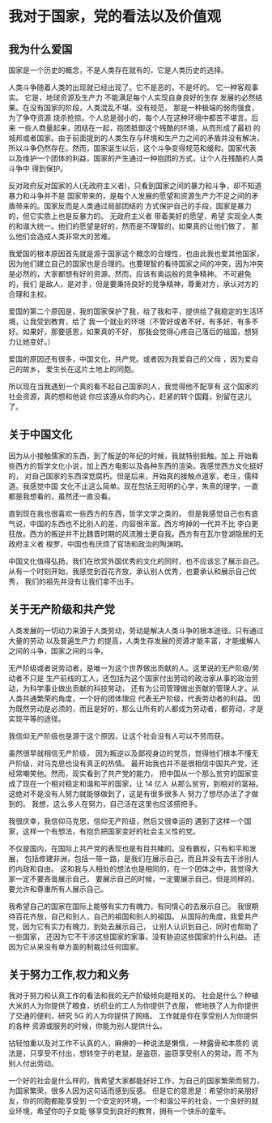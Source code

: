 # 我对于国家，党的看法以及价值观

## 我为什么爱国

国家是一个历史的概念，不是人类存在就有的，它是人类历史的选择。

人类斗争随着人类的出现就已经出现了。它不是恶的，不是坏的。
它一种客观事实。
它是，地球资源及生产力 不能满足每个人实现自身良好的生存
发展的必然结果。在没有国家的阶段，人类混乱不堪，没有规范，
那是一种极端的弱肉强食，为了争夺资源
烧杀抢掠。个人总是弱小的，每个人在这种环境中都苦不堪言。后来
一些人商量起来，团结在一起，抱团抵御这个残酷的环境，从而形成了最初
的城邦或者国家。由于前面提到的人类生存与环境和生产力之间的矛盾并没有解决，
所以斗争仍然存在。然而，国家诞生以后，这个斗争变得规范和缓和。国家代表
以及维护一个团体的利益，国家的产生通过一种抱团的方式，让个人在残酷的人类斗争中
得到保护。

反对政府反对国家的人(无政府主义者)，只看到国家之间的暴力和斗争，却不知道暴力和斗争并不是
国家带来的，是每个人发展的愿望和资源生产力不足之间的矛盾带来的。国家反而是人类通过局部团结的
方式保护自己的手段，国家是暴力的，但它实质上也是反暴力的。
无政府主义者
带着美好的愿望，希望
实现全人类的和谐大统一。他们的愿望是好的，然而是不理智的，如果真的让他们做了，
那么他们会造成人类非常大的苦难。

我爱国的根本原因首先就是源于国家这个概念的合理性，也由此我也爱其他国家，
因为他们建立自己的国家也是合理的。也要理智的看待国家之间的冲突，因为冲突
是必然的，大家都想有好的资源。然而，应该有奥运般的竞争精神。
不可避免的，我们
是敌人，是对手，但是要秉持良好的竞争精神，尊重对方，承认对方的合理和主权。

爱国的第二个原因是，我的国家保护了我，给了我和平，提供给了我稳定的生活环境，让我受到教育，给了
我一个就业的环境（不管好或者不好，有多好，有多不好。如果好，那要感恩，如果真的不好，
那我会觉得心疼自己落后的祖国，想努力让她变好。）

爱国的原因还有很多，中国文化，共产党。或者因为我爱自己的父母 ，因为爱自己的故乡，
爱生长在这片土地上的同胞。

所以现在当我遇到一个真的看不起自己国家的人，我觉得他不配享有
这个国家的社会资源，真的想和他说
你应该遵从你的内心，赶紧的转个国籍，别留在这儿了。

## 关于中国文化

因为从小接触儒家的东西，到了叛逆的年纪的时候，我就特别抵触。加上
开始看些西方的哲学文化小说，加上西方电影以及各种东西的渲染。我感觉西方文化挺好的，
对自己国家的东西深觉腐朽。但是后来，开始真的接触点道家，老庄，儒释道。我感觉中国
文化不止这么简单。现在包括王阳明的心学，朱熹的理学，一直都是我想看的，虽然还一直没看。

直到现在我也很喜欢一些西方的东西，哲学文学之类的。
但是我感觉自己也有底气说，中国的东西也不比别人的差，内容很丰富。西方垮掉的一代并不比
李白更狂放。西方的叛逆并不比魏晋时期的风流雅士更自我。西方有在瓦尔登湖隐居的无政府主义者
梭罗，中国也有厌烦了官场和政治的陶渊明。

中国文化值得弘扬，我们在欣赏外国优秀的文化的同时，也不应该忘了展示自己。
从有一个时刻开始，我感觉到百花齐放，承认别人优秀，也要承认和展示自己优秀，
我们的祖先并没有让我们拿不出手。

## 关于无产阶级和共产党

人类发展的一切动力来源于人类劳动，劳动是解决人类斗争的根本途径。只有通过大量的劳动
以及普遍生产力
的提高，人类生存发展的资源才能丰富，才能缓解人之间的斗争，国家之间的斗争。

无产阶级或者说劳动者，是唯一为这个世界做出贡献的人。这里说的无产阶级/劳动者不只是
生产前线的工人，还包括为这个国家付出劳动的政治家从事的政治劳动，为科学事业做出贡献的科技劳动，
还有为公司管理做出贡献的管理人才。从人类共通繁荣的角度，一个好的团体理应
代表无产阶级，代表劳动者的利益。
因为既然劳动是必须的，而且是好的，那么让所有的人都成为劳动者，都劳动，才是实现平等的途径。

我信仰无产阶级也是源于这个原因，让这个社会没有人可以不劳而获。

虽然很早就相信无产阶级，
因为叛逆以及鄙视身边的党员，觉得他们根本不懂无产阶级，对马克思也没有真正的热情。
最开始我也并不是很相信中国共产党，还经常嘲笑他。然而，现实看到了共产党的能力，
把中国从一个那么贫穷的国家变成了现在一个相对稳定和谐和平的国家，让 14 亿人
从那么贫穷，到相对的富裕。这绝对不是没有人努力就能够做到了，这是有很多很多人
努力了想尽办法了才做到的。
我想，这么多人在努力，自己活在这里也应该搭把手。

我很庆幸，我信仰马克思，信仰无产阶级，然后又很幸运的
遇到了这样一个国家，这样一个有想法，有抱负把国家变好的社会主义性的党。

不仅是国内，在国际上共产党的表现也是有目共睹的。没有霸权，只有和平和发展，
包括修建非洲，包括一带一路，是我们在展示自己，而且并没有去干涉别人的内政和自由。
这和我与人相处的想法也是相同的，在一个团体之中，我觉得大家一定不要吝啬展示自己，
要展示自己的时候，一定要展示自己，但是同样的，要允许和尊重所有人展示自己。

我希望自己的国家在国际上能够有实力有魄力，有同情心的去展示自己。
我很期待百花齐放，自己和别人，自己的祖国和别人的祖国。
从国际的角度，我爱共产党，因为它有实力有魄力，到处去展示自己，
让别人认识到自己，同时也帮助了一些国家，
还因为它不干涉这些国家的家事，没有胁迫这些国家的什么利益。
还因为它从来没有单方面的制裁过任何国家。

## 关于努力工作,权力和义务

我对于努力和认真工作的看法和我的无产阶级倾向是相关的。
社会是什么？种植大米的人为你提供了粮食，纺织业的工人为你提供了衣服，
修地铁了人为你提供了交通的便利，研究 5G 的人为你提供了网络。
工作就是你在享受别人为你提供的各种
资源或服务的时候，你能为别人提供什么。

拈轻怕重以及对工作不认真的人，麻痹的一种说法是懒惰，一种露骨和本质的
说法是，只享受不付出，想转空子的老鼠，是盗窃，盗窃享受别人的劳动，而
不为别人付出劳动。

一个好的社会是什么样的，我希望大家都能好好工作，为自己的国家繁荣而努力，
为国家繁荣，很多人因为这句话而感到反感。
但是它的意思是：希望你的亲朋好友，你的同胞都能享受到
一个安定的环境，一个和谐公平的社会，一个良好的就业环境，希望你的子女能
够享受到良好的教育，拥有一个快乐的童年。
